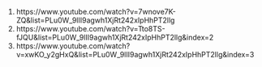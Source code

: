 <ol>
  <li>https://www.youtube.com/watch?v=7wnove7K-ZQ&list=PLu0W_9lII9agwh1XjRt242xIpHhPT2llg</li>
  <li>https://www.youtube.com/watch?v=Tto8TS-fJQU&list=PLu0W_9lII9agwh1XjRt242xIpHhPT2llg&index=2</li>
  <li>https://www.youtube.com/watch?v=xwKO_y2gHxQ&list=PLu0W_9lII9agwh1XjRt242xIpHhPT2llg&index=3</li>
</ol>
